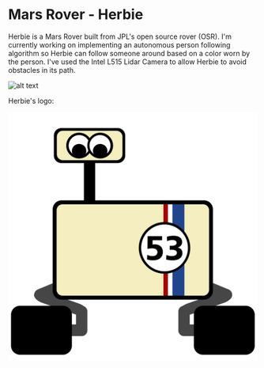 # Mars Rover - Herbie

Herbie is a Mars Rover built from JPL's open source rover (OSR). I'm currently working on implementing an autonomous person following algorithm so Herbie can follow someone around based on a color worn by the person. I've used the Intel L515 Lidar Camera to allow Herbie to avoid obstacles in its path.

![alt text](https://github.com/cameronapriest/herbie/blob/main/herbie.jpg?raw=true)

Herbie's logo:

![alt text](https://github.com/cameronapriest/herbie/blob/main/herbielogo.png?raw=true)
